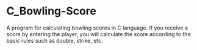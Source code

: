 # C_Bowling-Score
A program for calculating bowling scores in C language. If you receive a score by entering the player, you will calculate the score according to the basic rules such as double, strike, etc.
